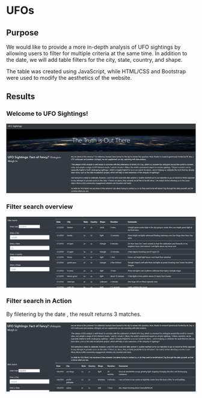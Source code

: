 # UFOs

## Purpose
We would like to provide a more in-depth analysis of UFO sightings by allowing users to filter for multiple criteria at the same time. In addition to the date, we will add table filters for the city, state, country, and shape.

The table was created using JavaScript, while HTML/CSS and Bootstrap were used to modify the aesthetics of the website.

## Results

### Welcome to UFO Sightings!

![Welcome to UFO Sightings](https://github.com/Simro25011/UFOs/blob/main/static/images/website_overview1.png)

### Filter search overview

![Filter search overview](https://github.com/Simro25011/UFOs/blob/main/static/images/website_filter%20search.png)

### Filter search in Action

By filetering by the date , the result returns 3 matches.

![Filter search in Action](https://github.com/Simro25011/UFOs/blob/main/static/images/filter_in_action.png)
